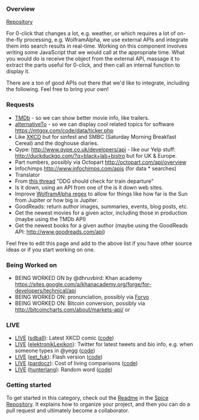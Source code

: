 ### Overview

[Repository](https://github.com/duckduckgo/zeroclickinfo-spice)

For 0-click that changes a lot, e.g. weather, or which requires a lot of on-the-fly processing, e.g. WolframAlpha, we use external APIs and integrate them into search results in real-time. Working on this component involves writing some JavaScript that we would call at the appropriate time. What you would do is receive the object from the external API, massage it to extract the parts useful for 0-click, and then call an internal function to display it. 

There are a ton of good APIs out there that we'd like to integrate, including the following. Feel free to bring your own!

### Requests
 * [TMDb](http://api.themoviedb.org/2.1) - so we can show better movie info, like trailers.
 * [alternativeTo](http://alternativeto.net/api) - so we can display cool related topics for software
https://mtgox.com/code/data/ticker.php
 * Like [XKCD](http://duckduckgo.com/?q=xkcd) but for sinfest and SMBC (Saturday Morning Breakfast Cereal) and the doghouse diaries.
 * Qype: http://www.qype.co.uk/developers/api - like our Yelp stuff: http://duckduckgo.com/?q=black+lab+bistro but for UK & Europe.
 * Part numbers, possibly via Octopart http://octopart.com/api/overview
 * Infochimps http://www.infochimps.com/apis (for data * searches)
 * Translator
 * From [this thread](https://duck.co/topic/other-0-ckick-info-idea-train-departure) "DDG should check for train departure"
 * Is it down, using an API from one of the is it down web sites.
 * Improve [WolframAlpha regex](http://weinbergalpha.com/) to allow for things like how far is the Sun from Jupiter or how big is Jupiter.
 * GoodReads: return author images, summaries, events, blog posts, etc.
 * Get the newest movies for a given actor, including those in production (maybe using the TMDb API)
 * Get the newest books for a given author (maybe using the GoodReads API: http://www.goodreads.com/api)

Feel free to edit this page and add to the above list if you have other source ideas or if you start working on one.

### Being Worked on
 * BEING WORKED ON by @dhruvbird: Khan academy https://sites.google.com/a/khanacademy.org/forge/for-developers/technical/api
 * BEING WORKED ON: pronunciation, possibly via [Forvo](http://www.forvo.com/)
 * BEING WORKED ON: Bitcoin conversion, possibly via http://bitcoincharts.com/about/markets-api/ or 

### LIVE
 * [LIVE](http://duckduckgo.com/?q=xkcd) ([sdball](https://github.com/sdball)): Latest XKCD comic ([code](https://github.com/duckduckgo/zeroclickinfo-spice/tree/master/xkcd))
 * [LIVE](http://duckduckgo.com/?q=%40duckduckgo) ([elektronikLexikon](https://github.com/elektronikLexikon)): Twitter for latest tweets and bio info, e.g. when someone types in @yegg ([code](https://github.com/duckduckgo/zeroclickinfo-spice/tree/master/twitter))
 * [LIVE](http://duckduckgo.com/?q=flash+version) ([eet_fuk](https://github.com/eet_fuk)): Flash version ([code](https://github.com/duckduckgo/zeroclickinfo-spice/tree/master/flash_version))
 * [LIVE](http://duckduckgo.com/?q=cost+of+living+austin+portland) ([pardocz](https://github.com/pardocz)): Cost of living comparisons ([code](https://github.com/duckduckgo/zeroclickinfo-spice/tree/master/expatistan))
 * [LIVE](http://duckduckgo.com/?q=random+wprd) ([hunterlang](https://github.com/hunterlang)): Random word ([code](https://github.com/duckduckgo/zeroclickinfo-spice/tree/master/rand_word))


### Getting started

To get started in this category, check out the [Readme](https://github.com/duckduckgo/zeroclickinfo-spice/blob/master/README.md) in the [Spice Repository](https://github.com/duckduckgo/zeroclickinfo-spice). It explains how to organize your project, and then you can do a pull request and ultimately become a collaborator.
